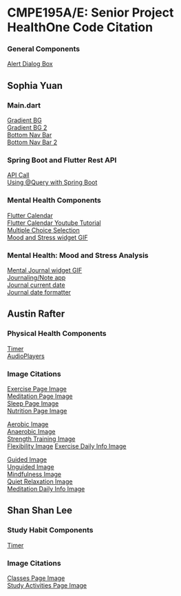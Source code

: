 # CMPE195A/E: Senior Project HealthOne Code Citation


### General Components
[Alert Dialog Box](https://api.flutter.dev/flutter/material/AlertDialog-class.html) <br />

## Sophia Yuan
### Main.dart
[Gradient BG](https://www.digitalocean.com/community/tutorials/flutter-flutter-gradient) <br />
[Gradient BG 2](https://api.flutter.dev/flutter/painting/LinearGradient-class.html) <br />
[Bottom Nav Bar]( https://www.youtube.com/watch?v=xoKqQjSDZ60&ab_channel=JohannesMilke) <br />
[Bottom Nav Bar 2](https://www.youtube.com/watch?v=elLkVWt7gRM&ab_channel=ProgrammingAddict) <br />

### Spring Boot and Flutter Rest API
[API Call](https://www.youtube.com/watch?v=GrDCFK6YhGo&ab_channel=Utter) <br />
[Using @Query with Spring Boot](https://stackoverflow.com/questions/34744033/use-nativequery-true-with-query-in-spring-boot-does-not-work)<br />


### Mental Health Components
[Flutter Calendar](https://pub.dev/packages/table_calendar) <br />
[Flutter Calendar Youtube Tutorial](https://www.youtube.com/watch?v=KvaKVud0Jx0&ab_channel=ElaiShane) <br />
[Multiple Choice Selection]( https://material.io/components/dialogs/flutter#dialog-theming) <br />
[Mood and Stress widget GIF](https://giphy.com/gifs/lazy-corgi-do6dluZNcoY349BT8r) <br />


### Mental Health: Mood and Stress Analysis
[Mental Journal widget GIF](https://giphy.com/gifs/creative-thinking-thinker-VbEuHLBUPQm55MyqJg) <br />
[Journaling/Note app](https://www.youtube.com/watch?v=Qq8vf-_Ls68&ab_channel=vijaycreations) <br />
[Journal current date]( https://stackoverflow.com/questions/34910686/how-can-i-get-the-current-date-w-o-hour-and-minutes) <br />
[Journal date formatter](https://stackoverflow.com/questions/55702224/how-to-remove-time-stamp-or-get-only-date-form-datepicker-in-flutter-default-dat/55702290#55702290) <br />

## Austin Rafter
### Physical Health Components

[Timer](https://www.youtube.com/watch?v=bjAsnIw3VCs) <br />
[AudioPlayers](https://pub.dev/packages/audioplayers) <br />

### Image Citations
[Exercise Page Image](https://media.giphy.com/media/TF6FLfa5NryGdEJcfY/giphy.gif) <br />
[Meditation Page Image](https://media.giphy.com/media/iLBQAlaft9NU4/giphy.gif) <br />
[Sleep Page Image](https://media.giphy.com/media/kIRicSBQwa23pYExQT/giphy.gif) <br />
[Nutrition Page Image](https://media.giphy.com/media/t9811uoqdhx9pQZx3z/giphy.gif) <br />

[Aerobic Image](https://media.giphy.com/media/Pu4gYo3wjgnucHTpM7/giphy.gif) <br />
[Anaerobic Image](https://media.giphy.com/media/6V0gq34gTrTcA/giphy.gif) <br />
[Strength Training Image](https://media.giphy.com/media/xT0xeNRxjPDexpjO9O/giphy.gif) <br />
[Flexibility Image](https://media.giphy.com/media/1sU6gMLrfd14s/giphy.gif)
[Exercise Daily Info Image](https://media.giphy.com/media/l0Ex0vixCGSTGS0ec/giphy.gif) <br />


[Guided Image](https://media.giphy.com/media/105D9aefNvprfG/giphy.gif) <br />
[Unguided Image](https://media.giphy.com/media/l4FGDAx6u3hthMhgI/giphy.gif) <br />
[Mindfulness Image](https://media.giphy.com/media/CSmmKAum8d1gZqwvmo/giphy.gif) <br />
[Quiet Relaxation Image](https://media.giphy.com/media/llJJsTA7J627AjNdHP/giphy.gif) <br />
[Meditation Daily Info Image](https://media.giphy.com/media/l4pTpY2fLm9eRGHMQ/giphy.gif) <br />

## Shan Shan Lee
### Study Habit Components

[Timer](https://pub.dev/packages/custom_timer) <br />

### Image Citations
[Classes Page Image](https://media.giphy.com/media/yovOUEWBV2R46yrQ0B/giphy.gif) <br />
[Study Activities Page Image ](https://media.giphy.com/media/2xnO6tTIYYFE2j3IqQ/giphy.gif) <br />
